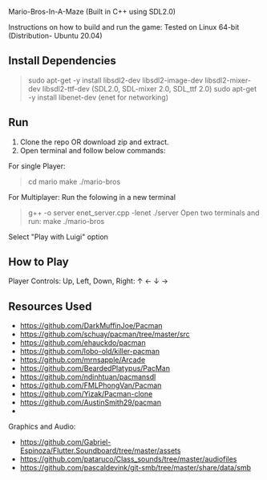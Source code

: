 Mario-Bros-In-A-Maze
(Built in C++ using SDL2.0)

Instructions on how to build and run the game:
Tested on Linux 64-bit (Distribution- Ubuntu 20.04)

## Install Dependencies

> sudo apt-get -y install libsdl2-dev libsdl2-image-dev libsdl2-mixer-dev libsdl2-ttf-dev
(SDL2.0, SDL-mixer 2.0, SDL_ttf 2.0)
> sudo apt-get -y install libenet-dev
(enet for networking)


## Run
1. Clone the repo OR download zip and extract.
2. Open terminal and follow below commands:

For single Player:
> cd mario
> make
> ./mario-bros

For Multiplayer:
Run the folowing in a new terminal
> g++ -o server enet_server.cpp -lenet
>./server
Open two terminals and run:
>make
>./mario-bros

Select "Play with Luigi" option


## How to Play
Player Controls:	Up, Left, Down, Right:	↑ ← ↓ →


## Resources Used
* https://github.com/DarkMuffinJoe/Pacman
* https://github.com/schuay/pacman/tree/master/src
* https://github.com/ehauckdo/pacman
* https://github.com/lobo-old/killer-pacman
* https://github.com/mrnsapple/Arcade
* https://github.com/BeardedPlatypus/PacMan
* https://github.com/ndinhtuan/pacmansdl
* https://github.com/FMLPhongVan/Pacman
* https://github.com/Yizak/Pacman-clone
* https://github.com/AustinSmith29/pacman
* 

Graphics and Audio:
* https://github.com/Gabriel-Espinoza/Flutter.Soundboard/tree/master/assets
* https://github.com/pataruco/Class_sounds/tree/master/audiofiles
* https://github.com/pascaldevink/git-smb/tree/master/share/data/smb


